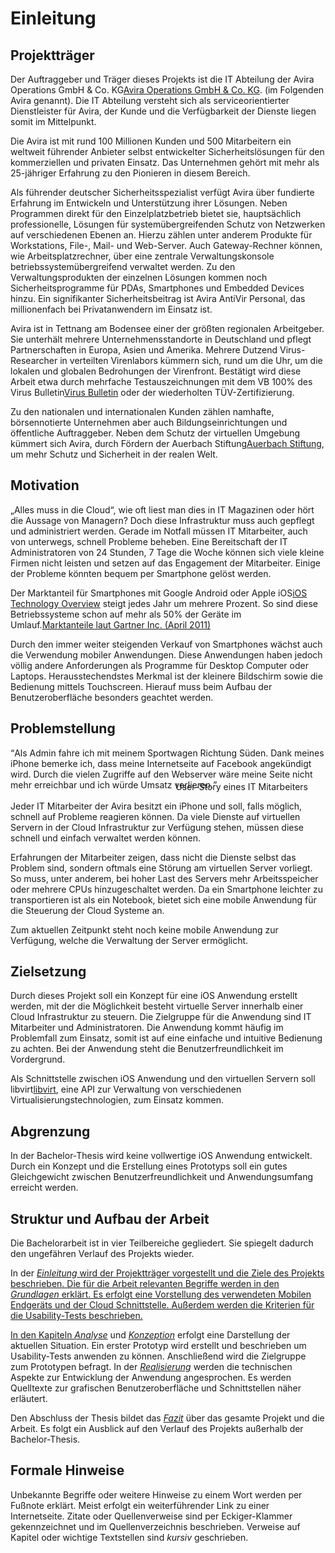 # Einleitung
## Projektträger

Der Auftraggeber und Träger dieses Projekts ist die IT Abteilung der Avira Operations GmbH & Co. KG<span class="fn"><a href="http://www.avira.com">Avira Operations GmbH & Co. KG</a></span>. (im Folgenden Avira genannt). Die IT Abteilung versteht sich als serviceorientierter Dienstleister für Avira, der Kunde und die Verfügbarkeit der Dienste liegen somit im Mittelpunkt.

Die Avira ist mit rund 100 Millionen Kunden und 500 Mitarbeitern ein weltweit führender Anbieter selbst entwickelter Sicherheitslösungen für den kommerziellen und privaten Einsatz. Das Unternehmen gehört mit mehr als 25-jähriger Erfahrung zu den Pionieren in diesem Bereich.

Als führender deutscher Sicherheitsspezialist verfügt Avira über fundierte Erfahrung im Entwickeln und Unterstützung ihrer Lösungen. Neben Programmen direkt für den Einzelplatzbetrieb bietet sie, hauptsächlich professionelle, Lösungen für systemübergreifenden Schutz von Netzwerken auf verschiedenen Ebenen an. Hierzu zählen unter anderem Produkte für Workstations, File-, Mail- und Web-Server. Auch Gateway-Rechner können, wie Arbeitsplatzrechner, über eine zentrale Verwaltungskonsole betriebssystemübergreifend verwaltet werden. Zu den Verwaltungsprodukten der einzelnen Lösungen kommen noch Sicherheitsprogramme für PDAs, Smartphones und Embedded Devices hinzu. Ein signifikanter Sicherheitsbeitrag ist Avira AntiVir Personal, das millionenfach bei Privatanwendern im Einsatz ist.

Avira ist in Tettnang am Bodensee einer der größten regionalen Arbeitgeber. Sie unterhält mehrere Unternehmensstandorte in Deutschland und pflegt Partnerschaften in Europa, Asien und Amerika. Mehrere Dutzend Virus-Researcher in verteilten Virenlabors kümmern sich, rund um die Uhr, um die lokalen und globalen Bedrohungen der Virenfront. Bestätigt wird diese Arbeit etwa durch mehrfache Testauszeichnungen mit dem VB 100% des Virus Bulletin<span class="fn"><a href="http://www.virusbtn.com">Virus Bulletin</a></span> oder der wiederholten TÜV-Zertifizierung.

Zu den nationalen und internationalen Kunden zählen namhafte, börsennotierte Unternehmen aber auch Bildungseinrichtungen und öffentliche Auftraggeber. Neben dem Schutz der virtuellen Umgebung kümmert sich Avira, durch Fördern der Auerbach Stiftung<span class="fn"><a href="http://www.auerbach-stiftung.de">Auerbach Stiftung</a></span>, um mehr Schutz und Sicherheit in der realen Welt.

## Motivation

„Alles muss in die Cloud“, wie oft liest man dies in IT Magazinen oder hört die Aussage von Managern? Doch diese Infrastruktur muss auch gepflegt und administriert werden. Gerade im Notfall müssen IT Mitarbeiter, auch von unterwegs, schnell Probleme beheben. Eine Bereitschaft der IT Administratoren von 24 Stunden, 7 Tage die Woche können sich viele kleine Firmen nicht leisten und setzen auf das Engagement der Mitarbeiter. Einige der Probleme könnten bequem per Smartphone gelöst werden.

Der Marktanteil für Smartphones mit Google Android oder Apple iOS<span class="fn"><a href="http://developer.apple.com/library/ios/documentation/Miscellaneous/Conceptual/iPhoneOSTechOverview/iPhoneOSTechOverview.pdf">iOS Technology Overview</a></span> steigt jedes Jahr um mehrere Prozent. So sind diese Betriebssysteme schon auf mehr als 50% der Geräte im Umlauf.<span class="fn"><a href="http://www.gartner.com/it/page.jsp?id=1622614">Marktanteile laut Gartner Inc. (April 2011)</a></span>

Durch den immer weiter steigenden Verkauf von Smartphones wächst auch die Verwendung mobiler Anwendungen. Diese Anwendungen haben jedoch völlig andere Anforderungen als Programme für Desktop Computer oder Laptops. Herausstechendstes Merkmal ist der kleinere Bildschirm sowie die Bedienung mittels Touchscreen. Hierauf muss beim Aufbau der Benutzeroberfläche besonders geachtet werden.

## Problemstellung

<q>Als Admin fahre ich mit meinem Sportwagen Richtung Süden. Dank meines iPhone bemerke ich, dass meine Internetseite auf Facebook angekündigt wird. Durch die vielen Zugriffe auf den Webserver wäre meine Seite nicht mehr erreichbar und ich würde Umsatz verlieren.</q>

<div style="text-align: right; margin-right: 2em; margin-top: -2em;">
    User-Story eines IT Mitarbeiters
</div>

Jeder IT Mitarbeiter der Avira besitzt ein iPhone und soll, falls möglich, schnell auf Probleme reagieren können. Da viele Dienste auf virtuellen Servern in der Cloud Infrastruktur zur Verfügung stehen, müssen diese schnell und einfach verwaltet werden können.

Erfahrungen der Mitarbeiter zeigen, dass nicht die Dienste selbst das Problem sind, sondern oftmals eine Störung am virtuellen Server vorliegt. So muss, unter anderem, bei hoher Last des Servers mehr Arbeitsspeicher oder mehrere CPUs hinzugeschaltet werden. Da ein Smartphone leichter zu transportieren ist als ein Notebook, bietet sich eine mobile Anwendung für die Steuerung der Cloud Systeme an.

Zum aktuellen Zeitpunkt steht noch keine mobile Anwendung zur Verfügung, welche die Verwaltung der Server ermöglicht.

## Zielsetzung

Durch dieses Projekt soll ein Konzept für eine iOS Anwendung erstellt werden, mit der die Möglichkeit besteht virtuelle Server innerhalb einer Cloud Infrastruktur zu steuern. Die Zielgruppe für die Anwendung sind IT Mitarbeiter und Administratoren. Die Anwendung kommt häufig im Problemfall zum Einsatz, somit ist auf eine einfache und intuitive Bedienung zu achten. Bei der Anwendung steht die Benutzerfreundlichkeit im Vordergrund.

Als Schnittstelle zwischen iOS Anwendung und den virtuellen Servern soll libvirt<span class="fn"><a href="http://www.libvirt.org">libvirt</a></span>, eine API zur Verwaltung von verschiedenen Virtualisierungstechnologien, zum Einsatz kommen.

## Abgrenzung

In der Bachelor-Thesis wird keine vollwertige iOS Anwendung entwickelt. Durch ein Konzept und die Erstellung eines Prototyps soll ein gutes Gleichgewicht zwischen Benutzerfreundlichkeit und Anwendungsumfang erreicht werden.

## Struktur und Aufbau der Arbeit

Die Bachelorarbeit ist in vier Teilbereiche gegliedert. Sie spiegelt dadurch den ungefähren Verlauf des Projekts wieder.

In der <a href="#einleitung"><i>Einleitung</i> wird der Projektträger vorgestellt und die Ziele des Projekts beschrieben. Die für die Arbeit relevanten Begriffe werden in den <a href="#grundlagen"><i>Grundlagen</i> erklärt. Es erfolgt eine Vorstellung des verwendeten Mobilen Endgeräts und der Cloud Schnittstelle. Außerdem werden die Kriterien für die Usability-Tests beschrieben.

In den Kapiteln <a href="#analyse"><i>Analyse</i></a> und <a href="#konzeption"><i>Konzeption</i></a> erfolgt eine Darstellung der aktuellen Situation. Ein erster Prototyp wird erstellt und beschrieben um Usability-Tests anwenden zu können. Anschließend wird die Zielgruppe zum Prototypen befragt. In der <a href="#realisierung"><i>Realisierung</i></a> werden die technischen Aspekte zur Entwicklung der Anwendung angesprochen. Es werden Quelltexte zur grafischen Benutzeroberfläche und Schnittstellen näher erläutert.

Den Abschluss der Thesis bildet das <a href="#fazit"><i>Fazit</i></a> über das gesamte Projekt und die Arbeit. Es folgt ein Ausblick auf den Verlauf des Projekts außerhalb der Bachelor-Thesis.


## Formale Hinweise

Unbekannte Begriffe oder weitere Hinweise zu einem Wort werden per Fußnote erklärt. Meist erfolgt ein weiterführender Link zu einer Internetseite. Zitate oder Quellenverweise sind per Eckiger-Klammer gekennzeichnet und im Quellenverzeichnis beschrieben. Verweise auf Kapitel oder wichtige Textstellen sind <i>kursiv</i> geschrieben.